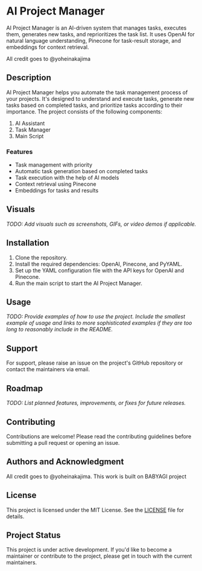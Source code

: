 # AI Project Manager

AI Project Manager is an AI-driven system that manages tasks, executes them, generates new tasks, and reprioritizes the task list. It uses OpenAI for natural language understanding, Pinecone for task-result storage, and embeddings for context retrieval.

All credit goes to @yoheinakajima

## Description

AI Project Manager helps you automate the task management process of your projects. It's designed to understand and execute tasks, generate new tasks based on completed tasks, and prioritize tasks according to their importance. The project consists of the following components:

1. AI Assistant
2. Task Manager
3. Main Script

### Features

- Task management with priority
- Automatic task generation based on completed tasks
- Task execution with the help of AI models
- Context retrieval using Pinecone
- Embeddings for tasks and results

## Visuals

_TODO: Add visuals such as screenshots, GIFs, or video demos if applicable._

## Installation

1. Clone the repository.
2. Install the required dependencies: OpenAI, Pinecone, and PyYAML.
3. Set up the YAML configuration file with the API keys for OpenAI and Pinecone.
4. Run the main script to start the AI Project Manager.

## Usage

_TODO: Provide examples of how to use the project. Include the smallest example of usage and links to more sophisticated examples if they are too long to reasonably include in the README._

## Support

For support, please raise an issue on the project's GitHub repository or contact the maintainers via email.

## Roadmap

_TODO: List planned features, improvements, or fixes for future releases._

## Contributing

Contributions are welcome! Please read the contributing guidelines before submitting a pull request or opening an issue.

## Authors and Acknowledgment

All credit goes to @yoheinakajima. This work is built on BABYAGI project

## License

This project is licensed under the MIT License. See the [LICENSE](LICENSE) file for details.

## Project Status

This project is under active development. If you'd like to become a maintainer or contribute to the project, please get in touch with the current maintainers.
